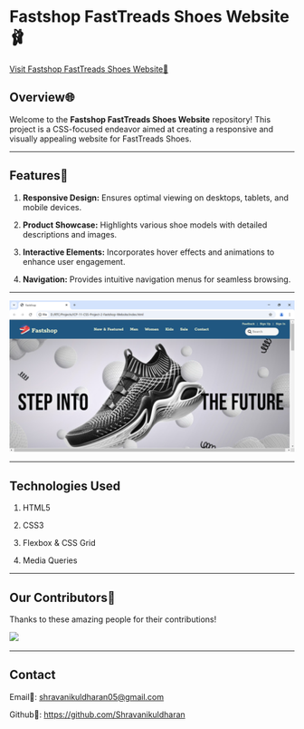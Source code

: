 # Fastshop FastTreads Shoes Website🩰
[Visit Fastshop FastTreads Shoes Website📌](https://fastshop-fasttreads-shoes.netlify.app)

## Overview🌐
Welcome to the **Fastshop FastTreads Shoes Website** repository! This project is a CSS-focused endeavor aimed at creating a responsive and visually appealing website for FastTreads Shoes.

---
## Features🎯
1. **Responsive Design:** Ensures optimal viewing on desktops, tablets, and mobile devices.
   
2. **Product Showcase:** Highlights various shoe models with detailed descriptions and images.​

3. **Interactive Elements:** Incorporates hover effects and animations to enhance user engagement.​

4. **Navigation:** Provides intuitive navigation menus for seamless browsing.

---

![Website Screenshot](./images/img/Screenshot-website.png)

---

##  Technologies Used

1. HTML5
   
2. CSS3
   
3. Flexbox & CSS Grid
   
4. Media Queries
   
---

## Our Contributors🚀

Thanks to these amazing people for their contributions!  

<a href="https://github.com/Shravanikuldharan/ICP-11-CSS-Project-2-Fastshop-Website/graphs/contributors">
  <img src="https://contrib.rocks/image?repo=Shravanikuldharan/ICP-11-CSS-Project-2-Fastshop-Website" />
</a>

---

## Contact
Email📧: shravanikuldharan05@gmail.com

Github📌: https://github.com/Shravanikuldharan